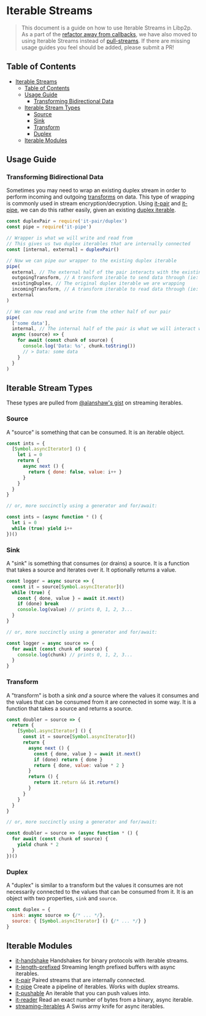 # Iterable Streams

> This document is a guide on how to use Iterable Streams in Libp2p. As a part of the [refactor away from callbacks](https://github.com/ipfs/js-ipfs/issues/1670), we have also moved to using Iterable Streams instead of [pull-streams](https://pull-stream.github.io/). If there are missing usage guides you feel should be added, please submit a PR!

## Table of Contents

- [Iterable Streams](#iterable-streams)
  - [Table of Contents](#table-of-contents)
  - [Usage Guide](#usage-guide)
    - [Transforming Bidirectional Data](#transforming-bidirectional-data)
  - [Iterable Stream Types](#iterable-stream-types)
    - [Source](#source)
    - [Sink](#sink)
    - [Transform](#transform)
    - [Duplex](#duplex)
  - [Iterable Modules](#iterable-modules)

## Usage Guide

### Transforming Bidirectional Data

Sometimes you may need to wrap an existing duplex stream in order to perform incoming and outgoing [transforms](#transform) on data. This type of wrapping is commonly used in stream encryption/decryption. Using [it-pair][it-pair] and [it-pipe][it-pipe], we can do this rather easily, given an existing [duplex iterable](#duplex).

```js
const duplexPair = require('it-pair/duplex')
const pipe = require('it-pipe')

// Wrapper is what we will write and read from
// This gives us two duplex iterables that are internally connected
const [internal, external] = duplexPair()

// Now we can pipe our wrapper to the existing duplex iterable
pipe(
  external, // The external half of the pair interacts with the existing duplex
  outgoingTransform, // A transform iterable to send data through (ie: encrypting)
  existingDuplex, // The original duplex iterable we are wrapping
  incomingTransform, // A transform iterable to read data through (ie: decrypting)
  external
)

// We can now read and write from the other half of our pair
pipe(
  ['some data'],
  internal, // The internal half of the pair is what we will interact with to read/write data
  async (source) => {
    for await (const chunk of source) {
      console.log('Data: %s', chunk.toString())
      // > Data: some data
    }
  }
)
```

## Iterable Stream Types

These types are pulled from [@alanshaw's gist](https://gist.github.com/alanshaw/591dc7dd54e4f99338a347ef568d6ee9) on streaming iterables.

### Source

A "source" is something that can be consumed. It is an iterable object.

```js
const ints = {
  [Symbol.asyncIterator] () {
    let i = 0
    return {
      async next () {
        return { done: false, value: i++ }
      }
    }
  }
}

// or, more succinctly using a generator and for/await:

const ints = (async function * () {
  let i = 0
  while (true) yield i++
})()
```

### Sink

A "sink" is something that consumes (or drains) a source. It is a function that takes a source and iterates over it. It optionally returns a value.

```js
const logger = async source => {
  const it = source[Symbol.asyncIterator]()
  while (true) {
    const { done, value } = await it.next()
    if (done) break
    console.log(value) // prints 0, 1, 2, 3...
  }
}

// or, more succinctly using a generator and for/await:

const logger = async source => {
  for await (const chunk of source) {
    console.log(chunk) // prints 0, 1, 2, 3...
  }
}
```

### Transform

A "transform" is both a sink _and_ a source where the values it consumes and the values that can be consumed from it are connected in some way. It is a function that takes a source and returns a source.

```js
const doubler = source => {
  return {
    [Symbol.asyncIterator] () {
      const it = source[Symbol.asyncIterator]()
      return {
        async next () {
          const { done, value } = await it.next()
          if (done) return { done }
          return { done, value: value * 2 }
        }
        return () {
          return it.return && it.return()
        }
      }
    }
  }
}

// or, more succinctly using a generator and for/await:

const doubler = source => (async function * () {
  for await (const chunk of source) {
    yield chunk * 2
  }
})()
```

### Duplex

A "duplex" is similar to a transform but the values it consumes are not necessarily connected to the values that can be consumed from it. It is an object with two properties, `sink` and `source`.

```js
const duplex = {
  sink: async source => {/* ... */},
  source: { [Symbol.asyncIterator] () {/* ... */} }
}
```

## Iterable Modules

- [it-handshake][it-handshake] Handshakes for binary protocols with iterable streams.
- [it-length-prefixed][it-length-prefixed] Streaming length prefixed buffers with async iterables.
- [it-pair][it-pair] Paired streams that are internally connected.
- [it-pipe][it-pipe] Create a pipeline of iterables. Works with duplex streams.
- [it-pushable][it-pushable] An iterable that you can push values into.
- [it-reader][it-reader] Read an exact number of bytes from a binary, async iterable.
- [streaming-iterables][streaming-iterables] A Swiss army knife for async iterables.

[it-handshake]: https://github.com/jacobheun/it-handshake
[it-length-prefixed]: https://github.com/alanshaw/it-length-prefixed
[it-pair]: https://github.com/alanshaw/it-pair
[it-pipe]: https://github.com/alanshaw/it-pipe
[it-pushable]: https://github.com/alanshaw/it-pushable
[it-reader]: https://github.com/alanshaw/it-reader
[streaming-iterables]: https://github.com/bustle/streaming-iterables
